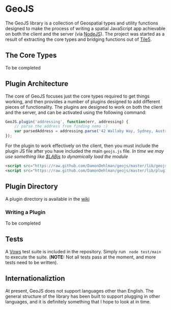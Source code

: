 # GeoJS

The GeoJS library is a collection of Geospatial types and utility functions designed to make the process of writing a spatial JavaScript app achievable on both the client and the server (via [NodeJS](http://nodejs.org/)).  The project was started as a result of extracting the core types and bridging functions out of [Tile5](https://github.com/DamonOehlman/tile5).

## The Core Types

To be completed

## Plugin Architecture

The core of GeoJS focuses just the core types required to get things working, and then provides a number of plugins designed to add different pieces of functionality.  The plugins are designed to work on both the client and the server, and can be activated using the following command:

```js
GeoJS.plugin('addressing', function(err, addressing) {
	// parse the address from finding nemo :)
	var parsedAddress = addressing.parse('42 Wallaby Way, Sydney, Australia');
});
```

For the plugin to work effectively on the client, then you must include the plugin JS file after you have included the main `geojs.js` file.  _In time we may use something like [$LABjs](http://labjs.com/) to dynamically load the module_

```html
<script src="https://raw.github.com/DamonOehlman/geojs/master/lib/geojs.js"></script>
<script src="https://raw.github.com/DamonOehlman/geojs/master/lib/plugins/addressing.js"></script>
```

## Plugin Directory

A plugin directory is available in the [wiki](https://github.com/DamonOehlman/geojs/wiki/Plugin-Directory)

### Writing a Plugin

To be completed

## Tests

A [Vows](http://vowsjs.org/) test suite is included in the repository.  Simply run `
node test/main` to execute the suite. (__NOTE:__ Not all tests pass at the moment, and more tests need to be written).

## Internationaliztion

At present, GeoJS does not support languages other than English.  The general structure of the library has been built to support plugging in other languages, and it is definitely something that I hope to look at in time.

